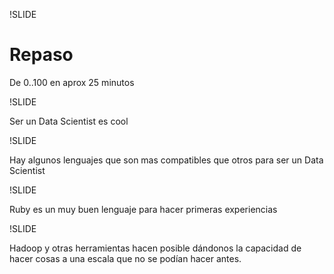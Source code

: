 !SLIDE
<!-- repaso de todo lo visto,
como seguir ahora? que mas estudiar etc
literatura
conclusiones personales, preferencias personales
pregutnas -->
# Repaso
De 0..100 en aprox 25 minutos

!SLIDE

Ser un Data Scientist es cool

!SLIDE

Hay algunos lenguajes que son mas compatibles que otros para ser un Data
Scientist

!SLIDE

Ruby es un muy buen lenguaje para hacer primeras experiencias

!SLIDE

Hadoop y otras herramientas hacen posible dándonos la capacidad de
hacer cosas a una escala que no se podían hacer antes.
